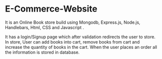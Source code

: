 # E-Commerce-Website
It is an Online Book store build using Mongodb, Express.js, Node.js, Handlebars, Html, CSS and Javascript .

It has a login/Signup page which after validation redirects the user to store. In store, User can add books into cart, remove books from cart and increase the quantity of books in the cart. When the user places an order all the information is stored in database.
